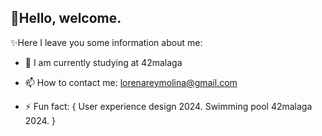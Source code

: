 ## 👋Hello, welcome.

✨Here I leave you some information about me:

- 🌱 I am currently studying at 42malaga

- 📫 How to contact me: 
        lorenareymolina@gmail.com

- ⚡ Fun fact:
    {
        User experience design 2024.
        Swimming pool 42malaga 2024.
    }

